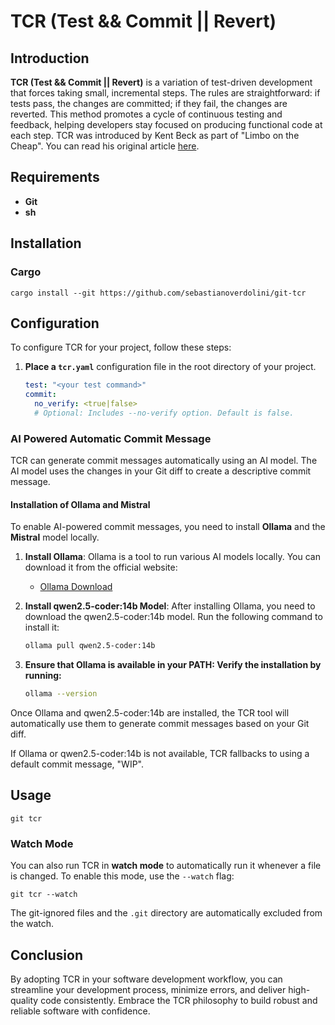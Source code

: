 # TCR (Test && Commit || Revert)

## Introduction
**TCR (Test && Commit || Revert)** is a variation of test-driven development
that forces taking small, incremental steps.
The rules are straightforward: if tests pass, the changes are committed;
if they fail, the changes are reverted.
This method promotes a cycle of continuous testing and feedback,
helping developers stay focused on producing functional code at each step.
TCR was introduced by Kent Beck as part of "Limbo on the Cheap".
You can read his original article [here](https://medium.com/@kentbeck_7670/test-commit-revert-870bbd756864).

## Requirements
- **Git**
- **sh**

## Installation
### Cargo
```
cargo install --git https://github.com/sebastianoverdolini/git-tcr
```

## Configuration
To configure TCR for your project, follow these steps:

1. **Place a `tcr.yaml`** configuration file
   in the root directory of your project.

    ```yaml
    test: "<your test command>"
    commit:
      no_verify: <true|false>
      # Optional: Includes --no-verify option. Default is false.
    ```

### AI Powered Automatic Commit Message

TCR can generate commit messages automatically using an AI model. The AI model uses the changes in your Git diff to create a descriptive commit message.

#### Installation of Ollama and Mistral

To enable AI-powered commit messages, you need to install **Ollama** and the **Mistral** model locally.

1. **Install Ollama**:
   Ollama is a tool to run various AI models locally. You can download it from the official website:
    - [Ollama Download](https://ollama.com/download)

2. **Install qwen2.5-coder:14b Model**:
   After installing Ollama, you need to download the qwen2.5-coder:14b model. Run the following command to install it:
    ```bash
   ollama pull qwen2.5-coder:14b
    ```
3. **Ensure that Ollama is available in your PATH: Verify the installation by running:**
    ```bash
    ollama --version
    ```
Once Ollama and qwen2.5-coder:14b are installed, the TCR tool will automatically use them to generate commit messages based on your Git diff.

If Ollama or qwen2.5-coder:14b is not available, TCR fallbacks to using a default commit message, "WIP".

## Usage
```
git tcr
```

### Watch Mode
You can also run TCR in **watch mode** to automatically run it
whenever a file is changed. To enable this mode, use the `--watch` flag:

```
git tcr --watch
```

The git-ignored files and the `.git` directory are
automatically excluded from the watch.

## Conclusion
By adopting TCR in your software development workflow, you can streamline your
development process, minimize errors, and deliver high-quality code
consistently. Embrace the TCR philosophy to build robust
and reliable software with confidence.
